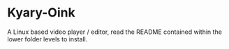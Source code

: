 # Kyary-Oink


A Linux based video player / editor, read the README contained within the lower folder levels to install. 
